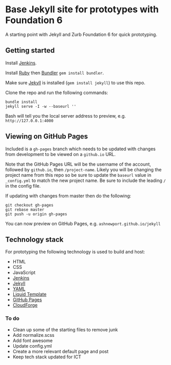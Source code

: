 # Base Jekyll site for prototypes with Foundation 6

A starting point with Jekyll and Zurb Foundation 6 for quick prototyping.

## Getting started

Install [Jenkins].

Install [Ruby] then [Bundler] `gem install bundler`.

Make sure [Jekyll] is installed (`gem install jekyll`) to use this repo.

Clone the repo and run the following commands:
```
bundle install
jekyll serve -I -w --baseurl ''
```

Bash will tell you the local server address to preview, e.g. `http://127.0.0.1:4000`

## Viewing on GitHub Pages

Included is a `gh-pages` branch which needs to be updated with changes from development to be viewed on a `github.io` URL.

Note that the GitHub Pages URL will be the username of the account, followed by `github.io`, then `/project-name`. Likely you will be changing the project name from this repo so be sure to update the `baseurl` value in `_config.yml` to match the new project name. Be sure to include the leading `/` in the config file.

If updating with changes from master then do the following:

```
git checkout gh-pages
git rebase master
git push -u origin gh-pages
```

You can now preview on GitHub Pages, e.g. `ashnewport.github.io/jekyll`

## Technology stack

For prototyping the following technology is used to build and host:

* HTML
* CSS
* JavaScript
* [Jenkins]
* [Jekyll]
* [YAML]
* [Liquid Template][liquid]
* [GitHub Pages][gh-pages]
* [CloudForge]

### To do

* Clean up some of the starting files to remove junk
* Add normalize.scss
* Add font awesome
* Update config.yml
* Create a more relevant default page and post
* Keep tech stack updated for ICT


[jenkins]: <https://jenkins-ci.org/>
[ruby]: <https://www.ruby-lang.org/>
[bundler]: <http://bundler.io/>
[jekyll]: <http://jekyllrb.com/docs/installation/>
[yaml]: <http://www.yaml.org/>
[liquid]: <http://liquidmarkup.org/>
[gh-pages]: <https://pages.github.com/>
[cloudforge]: <http://www.cloudforge.com/>